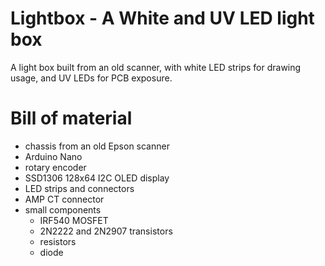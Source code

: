 Lightbox - A White and UV LED light box
=======================================

A light box built from an old scanner, with white LED strips for drawing usage, and UV LEDs for PCB exposure.

# Bill of material

* chassis from an old Epson scanner
* Arduino Nano
* rotary encoder
* SSD1306 128x64 I2C OLED display
* LED strips and connectors
* AMP CT connector
* small components
  * IRF540 MOSFET
  * 2N2222 and 2N2907 transistors
  * resistors
  * diode
